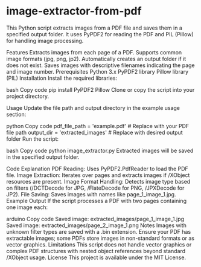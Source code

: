 # image-extractor-from-pdf

This Python script extracts images from a PDF file and saves them in a specified output folder. It uses PyPDF2 for reading the PDF and PIL (Pillow) for handling image processing.

Features
Extracts images from each page of a PDF.
Supports common image formats (jpg, png, jp2).
Automatically creates an output folder if it does not exist.
Saves images with descriptive filenames indicating the page and image number.
Prerequisites
Python 3.x
PyPDF2 library
Pillow library (PIL)
Installation
Install the required libraries:

bash
Copy code
pip install PyPDF2 Pillow
Clone or copy the script into your project directory.

Usage
Update the file path and output directory in the example usage section:

python
Copy code
pdf_file_path = 'example.pdf' # Replace with your PDF file path
output_dir = 'extracted_images' # Replace with desired output folder
Run the script:

bash
Copy code
python image_extractor.py
Extracted images will be saved in the specified output folder.

Code Explanation
PDF Reading: Uses PyPDF2.PdfReader to load the PDF file.
Image Extraction: Iterates over pages and extracts images if /XObject resources are present.
Image Format Handling: Detects image type based on filters (/DCTDecode for JPG, /FlateDecode for PNG, /JPXDecode for JP2).
File Saving: Saves images with names like page_1_image_1.jpg.
Example Output
If the script processes a PDF with two pages containing one image each:

arduino
Copy code
Saved image: extracted_images/page_1_image_1.jpg
Saved image: extracted_images/page_2_image_1.png
Notes
Images with unknown filter types are saved with a .bin extension.
Ensure your PDF has extractable images; some PDFs store images in non-standard formats or as vector graphics.
Limitations
This script does not handle vector graphics or complex PDF structures with nested object references beyond standard /XObject usage.
License
This project is available under the MIT License.
